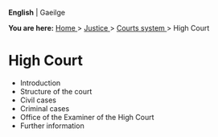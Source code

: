 **English** |  Gaeilge 

**You are here:** [ Home ](/en/) > [ Justice ](/en/justice/) > [ Courts system
](/en/justice/courts-system/) > High Court

#  High Court

  * Introduction 
  * Structure of the court 
  * Civil cases 
  * Criminal cases 
  * Office of the Examiner of the High Court 
  * Further information 
